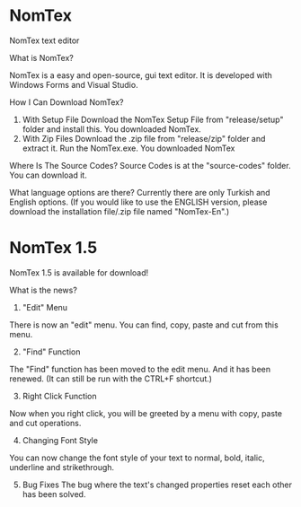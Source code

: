 # NomTex
NomTex text editor

What is NomTex?

NomTex is a easy and open-source, gui text editor. It is developed with Windows Forms and Visual Studio.

How I Can Download NomTex?

1. With Setup File
 Download the NomTex Setup File from "release/setup" folder
 and install this. You downloaded NomTex.
2. With Zip Files
 Download the .zip file from "release/zip" folder and extract it.
 Run the NomTex.exe. You downloaded NomTex

Where Is The Source Codes? 
Source Codes is at the "source-codes" folder. You can download it.

What language options are there?
Currently there are only Turkish and English options. (If you would like to use the ENGLISH version, please download the installation file/.zip file named "NomTex-En".)

# NomTex 1.5

NomTex 1.5 is available for download!

What is the news?

1. "Edit" Menu

 There is now an "edit" menu. You can find, copy, paste and cut from this menu.

2. "Find" Function

 The "Find" function has been moved to the edit menu. And it has been renewed. (It can still be run with the CTRL+F shortcut.)

3. Right Click Function

 Now when you right click, you will be greeted by a menu with copy, paste and cut operations.

4. Changing Font Style

 You can now change the font style of your text to normal, bold, italic, underline and strikethrough.

5. Bug Fixes
 The bug where the text's changed properties reset each other has been solved.
